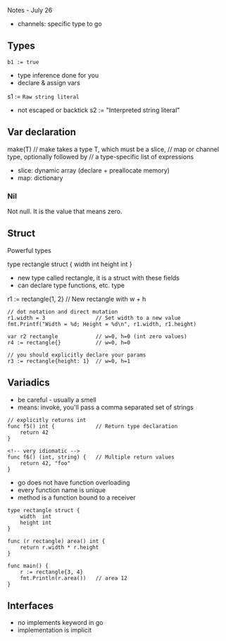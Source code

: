 Notes - July 26

- channels: specific type to go


## Types

`b1 := true `

- type inference done for you
- declare & assign vars

s1 := `Raw string literal`
- not escaped or backtick
s2 := "Interpreted string literal"

## Var declaration

make(T)         // make takes a type T, which must be a slice,
                // map or channel type, optionally followed by
                // a type-specific list of expressions

- slice: dynamic array (declare + preallocate memory)
- map: dictionary

### Nil

Not null. It is the value that means zero.

## Struct

Powerful types


type rectangle struct {
    width  int
    height int
}
- new type called rectangle, it is a struct with these fields
- can declare type functions, etc.
type <typename> <type description>

r1 := rectangle{1, 2}       // New rectangle with w + h


```
// dot notation and direct mutation
r1.width = 3                // Set width to a new value
fmt.Printf("Width = %d; Height = %d\n", r1.width, r1.height)

var r2 rectangle            // w=0, h=0 (int zero values)
r4 := rectangle{}           // w=0, h=0

// you should explicitly declare your params
r3 := rectangle{height: 1}  // w=0, h=1
```



## Variadics
- be careful - usually a smell
- means: invoke, you'll pass a comma separated set of strings

```
// explicitly returns int
func f5() int {             // Return type declaration
    return 42
}

```

```
<!-- very idiomatic -->
func f6() (int, string) {   // Multiple return values
    return 42, "foo"
}
```

- go does not have function overloading
- every function name is unique
- method is a function bound to a receiver

```
type rectangle struct {
    width  int
    height int
}

func (r rectangle) area() int {
    return r.width * r.height
}

func main() {
    r := rectangle{3, 4}
    fmt.Println(r.area())   // area 12
}
```


## Interfaces
- no implements keyword in go
- implementation is implicit





